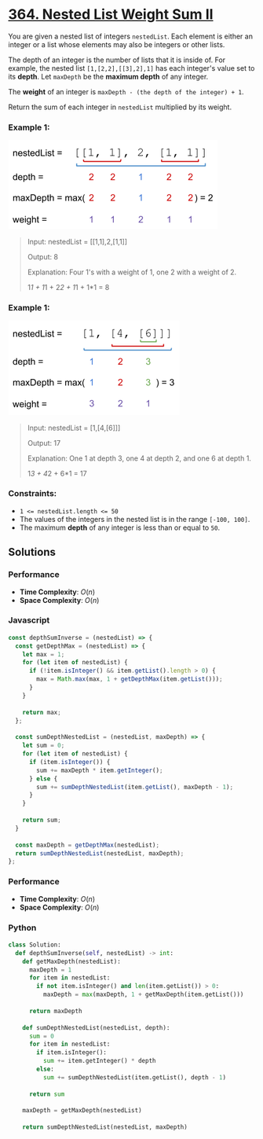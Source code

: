 # [364. Nested List Weight Sum II](https://leetcode.com/problems/nested-list-weight-sum-ii/description/)

You are given a nested list of integers `nestedList`. Each element is either an integer or a list whose elements may also be integers or other lists.

The depth of an integer is the number of lists that it is inside of. For example, the nested list `[1,[2,2],[[3],2],1]` has each integer's value set to its **depth**. Let `maxDepth` be the **maximum depth** of any integer.

The **weight** of an integer is `maxDepth - (the depth of the integer) + 1`.

Return the sum of each integer in `nestedList` multiplied by its weight.


### Example 1:
![](./images/nestedlistweightsumiiex1.png)
> Input: nestedList = [[1,1],2,[1,1]]
>
> Output: 8
>
> Explanation: Four 1's with a weight of 1, one 2 with a weight of 2.
>
> 1*1 + 1*1 + 2*2 + 1*1 + 1*1 = 8


### Example 1:
![](./images/nestedlistweightsumiiex2.png)
> Input: nestedList = [1,[4,[6]]]
>
> Output: 17
>
> Explanation: One 1 at depth 3, one 4 at depth 2, and one 6 at depth 1.
>
> 1*3 + 4*2 + 6*1 = 17
 

### Constraints:
- `1 <= nestedList.length <= 50`
- The values of the integers in the nested list is in the range `[-100, 100]`.
- The maximum **depth** of any integer is less than or equal to `50`.


## Solutions

### Performance

- **Time Complexity**: $O(n)$
- **Space Complexity**: $O(n)$

### Javascript

```javascript
const depthSumInverse = (nestedList) => {
  const getDepthMax = (nestedList) => {
    let max = 1;
    for (let item of nestedList) {
      if (!item.isInteger() && item.getList().length > 0) {
        max = Math.max(max, 1 + getDepthMax(item.getList()));
      }
    }

    return max;
  };

  const sumDepthNestedList = (nestedList, maxDepth) => {
    let sum = 0;
    for (let item of nestedList) {
      if (item.isInteger()) {
        sum += maxDepth * item.getInteger();
      } else {
        sum += sumDepthNestedList(item.getList(), maxDepth - 1);
      }
    }

    return sum;
  }

  const maxDepth = getDepthMax(nestedList);
  return sumDepthNestedList(nestedList, maxDepth);
};
```

### Performance

- **Time Complexity**: $O(n)$
- **Space Complexity**: $O(n)$

### Python

```python
class Solution:
  def depthSumInverse(self, nestedList) -> int:
    def getMaxDepth(nestedList):
      maxDepth = 1
      for item in nestedList:
        if not item.isInteger() and len(item.getList()) > 0:
          maxDepth = max(maxDepth, 1 + getMaxDepth(item.getList()))
      
      return maxDepth
    
    def sumDepthNestedList(nestedList, depth):
      sum = 0
      for item in nestedList:
        if item.isInteger():
          sum += item.getInteger() * depth
        else:
          sum += sumDepthNestedList(item.getList(), depth - 1)
      
      return sum
    
    maxDepth = getMaxDepth(nestedList)
      
    return sumDepthNestedList(nestedList, maxDepth)
```
